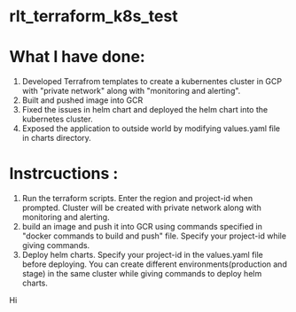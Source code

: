 # rlt_terraform_k8s_test


# What I have done:

1) Developed Terrafrom templates to create a kubernentes cluster in GCP with "private network" along with "monitoring and alerting". 
2) Built and pushed image into GCR
3) Fixed the issues in helm chart and deployed the helm chart into the kubernetes cluster. 
4) Exposed the application to outside world by modifying values.yaml file in charts directory.


# Instrcuctions :

1) Run the terraform scripts. Enter the region and project-id when prompted. Cluster will be created with private network along with monitoring and alerting. 
2) build an image and push it into GCR using commands specified in "docker commands to build and push" file. Specify your project-id while giving commands.
3) Deploy helm charts. Specify your project-id in the values.yaml file before deploying. You can create different environments(production and stage) in the same cluster while giving commands to deploy helm charts. 


Hi




